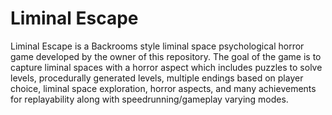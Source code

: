 # Liminal Escape

Liminal Escape is a Backrooms style liminal space psychological horror game developed by the owner of this repository. The goal of the game is to capture liminal spaces with a horror aspect which includes puzzles to solve levels, procedurally generated levels, multiple endings based on player choice, liminal space exploration, horror aspects, and many achievements for replayability along with speedrunning/gameplay varying modes.
